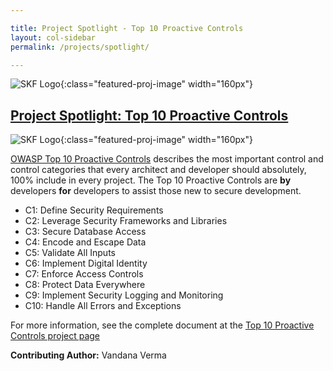 ```yaml
---

title: Project Spotlight - Top 10 Proactive Controls
layout: col-sidebar
permalink: /projects/spotlight/

---
```


![SKF Logo](/assets/images/content/featured_project.png){:class="featured-proj-image" width="160px"}

## [Project Spotlight: Top 10 Proactive Controls](/www-project-proactive-controls/)
![SKF Logo](/assets/images/content/featured_project.svg){:class="featured-proj-image" width="160px"}

[OWASP Top 10 Proactive Controls](/www-project-proactive-controls/) describes the most important control and control categories that every architect and developer should absolutely, 100% include in every project. The Top 10 Proactive Controls are **by** developers **for** developers to assist those new to secure development.

- C1: Define Security Requirements
- C2: Leverage Security Frameworks and Libraries
- C3: Secure Database Access
- C4: Encode and Escape Data
- C5: Validate All Inputs
- C6: Implement Digital Identity
- C7: Enforce Access Controls
- C8: Protect Data Everywhere
- C9: Implement Security Logging and Monitoring
- C10: Handle All Errors and Exceptions

For more information, see the complete document at the [Top 10 Proactive Controls project page](/www-project-proactive-controls)

**Contributing Author:** Vandana Verma
